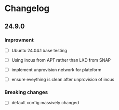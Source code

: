 # Changelog

## 24.9.0
### Improvment

- [ ] Ubuntu 24.04.1 base testing
- [ ] Using Incus from APT rather than LXD from SNAP
- [ ] implement unprovision network for plateform
- [ ] ensure eveything is clean after unprovision of incus


### Breaking changes

- [ ] default config massively changed